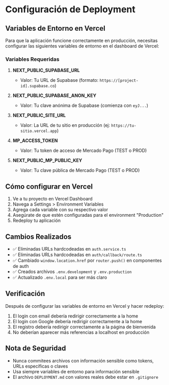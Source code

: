# Configuración de Deployment

## Variables de Entorno en Vercel

Para que la aplicación funcione correctamente en producción, necesitas configurar las siguientes variables de entorno en el dashboard de Vercel:

### Variables Requeridas

1. **NEXT_PUBLIC_SUPABASE_URL**
   - Valor: Tu URL de Supabase (formato: `https://[project-id].supabase.co`)

2. **NEXT_PUBLIC_SUPABASE_ANON_KEY**
   - Valor: Tu clave anónima de Supabase (comienza con `eyJ...`)

3. **NEXT_PUBLIC_SITE_URL**
   - Valor: La URL de tu sitio en producción (ej: `https://tu-sitio.vercel.app`)

4. **MP_ACCESS_TOKEN**
   - Valor: Tu token de acceso de Mercado Pago (TEST o PROD)

5. **NEXT_PUBLIC_MP_PUBLIC_KEY**
   - Valor: Tu clave pública de Mercado Pago (TEST o PROD)

## Cómo configurar en Vercel

1. Ve a tu proyecto en Vercel Dashboard
2. Navega a Settings > Environment Variables
3. Agrega cada variable con su respectivo valor
4. Asegúrate de que estén configuradas para el environment "Production"
5. Redeploy tu aplicación

## Cambios Realizados

- ✅ Eliminadas URLs hardcodeadas en `auth.service.ts`
- ✅ Eliminadas URLs hardcodeadas en `auth/callback/route.ts`
- ✅ Cambiado `window.location.href` por `router.push()` en componentes de auth
- ✅ Creados archivos `.env.development` y `.env.production`
- ✅ Actualizado `.env.local` para ser más claro

## Verificación

Después de configurar las variables de entorno en Vercel y hacer redeploy:

1. El login con email debería redirigir correctamente a la home
2. El login con Google debería redirigir correctamente a la home
3. El registro debería redirigir correctamente a la página de bienvenida
4. No deberían aparecer más referencias a localhost en producción

## Nota de Seguridad

- Nunca commitees archivos con información sensible como tokens, URLs específicas o claves
- Usa siempre variables de entorno para información sensible
- El archivo `DEPLOYMENT.md` con valores reales debe estar en `.gitignore`